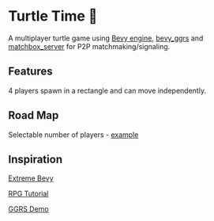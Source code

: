 # Turtle Time 🐢

A multiplayer turtle game using [Bevy engine](https://bevyengine.org/), [bevy_ggrs]() and [matchbox_server]() for P2P matchmaking/signaling.

## Features

4 players spawn in a rectangle and can move independently.

## Road Map

Selectable number of players - [example](https://github.com/johanhelsing/matchbox/blob/main/examples/bevy_ggrs/src/box_game.rs)

## Inspiration

[Extreme Bevy](https://johanhelsing.studio/posts/extreme-bevy)

[RPG Tutorial](https://github.com/mwbryant/rpg-bevy-tutorial)

[GGRS Demo](https://github.com/gschup/bevy_ggrs_demo)
